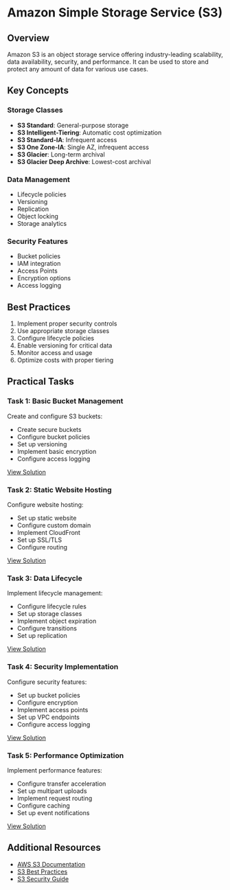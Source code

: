 # Amazon Simple Storage Service (S3)

## Overview
Amazon S3 is an object storage service offering industry-leading scalability, data availability, security, and performance. It can be used to store and protect any amount of data for various use cases.

## Key Concepts

### Storage Classes
- **S3 Standard**: General-purpose storage
- **S3 Intelligent-Tiering**: Automatic cost optimization
- **S3 Standard-IA**: Infrequent access
- **S3 One Zone-IA**: Single AZ, infrequent access
- **S3 Glacier**: Long-term archival
- **S3 Glacier Deep Archive**: Lowest-cost archival

### Data Management
- Lifecycle policies
- Versioning
- Replication
- Object locking
- Storage analytics

### Security Features
- Bucket policies
- IAM integration
- Access Points
- Encryption options
- Access logging

## Best Practices
1. Implement proper security controls
2. Use appropriate storage classes
3. Configure lifecycle policies
4. Enable versioning for critical data
5. Monitor access and usage
6. Optimize costs with proper tiering

## Practical Tasks

### Task 1: Basic Bucket Management
Create and configure S3 buckets:
- Create secure buckets
- Configure bucket policies
- Set up versioning
- Implement basic encryption
- Configure access logging

[View Solution](./tasks/task1-basic-setup/)

### Task 2: Static Website Hosting
Configure website hosting:
- Set up static website
- Configure custom domain
- Implement CloudFront
- Set up SSL/TLS
- Configure routing

[View Solution](./tasks/task2-website-hosting/)

### Task 3: Data Lifecycle
Implement lifecycle management:
- Configure lifecycle rules
- Set up storage classes
- Implement object expiration
- Configure transitions
- Set up replication

[View Solution](./tasks/task3-lifecycle/)

### Task 4: Security Implementation
Configure security features:
- Set up bucket policies
- Configure encryption
- Implement access points
- Set up VPC endpoints
- Configure access logging

[View Solution](./tasks/task4-security/)

### Task 5: Performance Optimization
Implement performance features:
- Configure transfer acceleration
- Set up multipart uploads
- Implement request routing
- Configure caching
- Set up event notifications

[View Solution](./tasks/task5-performance/)

## Additional Resources
- [AWS S3 Documentation](https://docs.aws.amazon.com/s3/)
- [S3 Best Practices](https://docs.aws.amazon.com/AmazonS3/latest/userguide/best-practices.html)
- [S3 Security Guide](https://docs.aws.amazon.com/AmazonS3/latest/userguide/security-best-practices.html) 